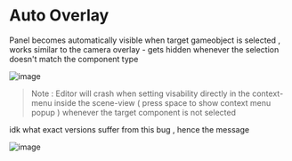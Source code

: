 # Auto Overlay 

Panel becomes automatically visible when target gameobject is selected , works similar to the camera overlay - gets hidden whenever the selection doesn't match the component type

![image](https://user-images.githubusercontent.com/6582633/185765744-9dca4115-06e2-4f89-8078-306de43040a9.png)

> Note : Editor will crash when setting visability directly in the context-menu inside the scene-view ( press space to show context menu popup ) whenever the target component is not selected

idk what exact versions suffer from this bug , hence the message 

![image](https://user-images.githubusercontent.com/6582633/185765631-aa719776-b699-4c42-b0a2-8cc4d95a0af3.png)

